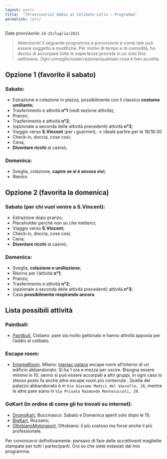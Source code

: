 ```yaml
---
layout: posts
title:  "[Provvisorio] Addio al Celibato Lollo – Programma"
permalink: /acl/
---
```

Date provvisorie: `24-25/luglio/2021`

> Attenzione!
> Il seguente programma è provvisiorio e come tale può essere soggetto a modifiche.
> Per motivi di tempo e di comodità, ho deciso di accorpare tutte le esperienze previste in un solo fine settimana.
> Ogni consiglio/osservazione/qualsiasi cosa è ben accetta.

## Opzione 1 (favorito il sabato)
### Sabato: 
 - Estrazione e colazione in piazza, possibilmente con il classico **costume umiliante**;
 - Trasferimento e attività **n°1** (vedi sezione attività);
 - Pranzo;
 - Trasferimento e attività **n°2**;
 - (opzionale a seconda delle attività precedenti) attività **n°3**;
 - Viaggio verso **S.Vincent** (per i guerrieri); -> ideale partire per le 16/16:30
 - Check-in, doccia, cose così;
 - Cena;
 - **Diventare ricchi** al casinò;

### Domenica:
 - Sveglia, colazione, **capire se si è ancora vivi**;
 - Rientro

## Opzione 2 (favorita la domenica)
### Sabato (per chi vuol venire a S.Vincent):
 - Estrazione dopo pranzo;
 - Placeholder perché non so che metterci;
 - Viaggio verso **S.Vincent**;
 - Check-in, doccia, cose così;
 - Cena;
 - **Diventare ricchi** al casinò;

### Domenica:
 - Sveglia, **colazione e umiliazione**;
 - Ritorno per l’attività **n°1**;
 - Pranzo;
 - Trasferimento e attività **n°2**;
 - (opzionale a seconda delle attività precedenti) attività **n°3**;
 - Casa **possibilmente respirando ancora**.

## Lista possibili attività
### Paintball:
 - [Paintbull](https://www.paintball.milano.it/gruppi/addio-al-celibato/), Cisliano: pare sia molto gettonato e hanno attività apposta per l’addio al celibato.

### Escape room:
 - [EnigmaRoom](https://www.enigmaroom.it/escape-room-milano/), Milano: [maniac palace](https://www.enigmaroom.it/escape-palace-maniac-palace/) escape room all’interno di un edificio abbandonato. Si ha 1 ora e mezza per uscire. Bisogna essere minimo in 10, sennò si può essere accorpati a altri gruppi, in ogni caso lo stesso posto fa anche altre escape room più contenute . Quella del palazzo abbandonato è in `Via Giacomo Medici del Vascello, 26`, mentre le altre pare siano in `Via Privata Raimondo Montecuccoli, 29`.

### GoKart (in ordine di come gli ho trovati su internet):
 - [DromoKart](https://www.dromokart.com/over-14/), Buccinasco: Sabato e Domenica aperti solo dopo le 15;
 - [BigKart](https://www.gokart.it/index.php?pagina=prezzi), Rozzano;
 - [OttobianoMotorsport](https://www.southmilanokarting.com/noleggio-kart/mini-gp-tra-amici.html), Ottobiano: il più costoso ma forse anche il più professionale.

Per convincervi definitivamente: pensavo di fare delle *accattivanti* magliette stampate per tutti i partecipanti. 
Ora so che siete estasiati dal mio programma.
